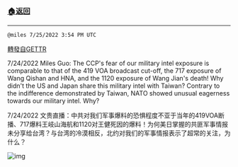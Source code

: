 ###  [:house:返回](README.md)
---


`@miles 7/25/2022 3:54 PM UTC`

[轉發自GETTR](https://gettr.com/post/p1jpd6cdd98)

7/24/2022 Miles Guo: The CCP's fear of our military intel exposure is comparable to that of the 419 VOA broadcast cut-off, the 717 exposure of Wang Qishan and HNA, and the 1120 exposure of Wang Jian's death! Why didn't the US and Japan share this military intel with Taiwan? Contrary to the indifference demonstrated by Taiwan, NATO showed unusual eagerness towards our military intel. Why?

7/24/2022 文贵直播：中共对我们军事爆料的恐惧程度不亚于当年的419VOA断播、717爆料王岐山海航和1120对王健死因的爆料！为何美日掌握的共匪军事情报未分享给台湾？与台湾的冷漠相反，北约对我们的军事情报表示了超常的关注，为什么？


![img](https://media.gettr.com/group27/getter/2022/07/25/15/1550f157-1364-14d9-b6cb-4cf41a4e9498/out.jpg)
